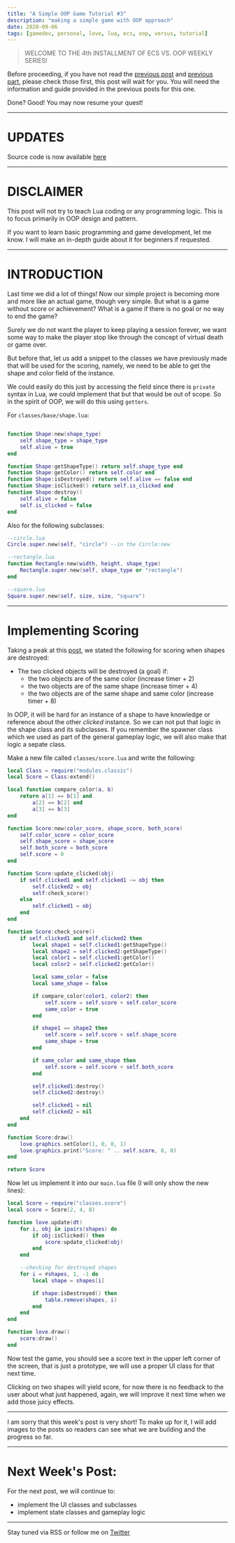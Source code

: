```yaml
---
title: "A Simple OOP Game Tutorial #3"
description: "making a simple game with OOP approach"
date: 2020-09-06
tags: [gamedev, personal, love, lua, ecs, oop, versus, tutorial]
---
```


> WELCOME TO THE 4th INSTALLMENT OF ECS VS. OOP WEEKLY SERIES!

Before proceeding, if you have not read the [previous post](https://flamendless.github.io/ecs-vs-oop/)
and [previous part](https://flamendless.github.io/oop-tutorial-2/),
please check those first, this post will wait for you. You will
need the information and guide provided in the previous posts
for this one.

Done? Good! You may now resume your quest!

---

# UPDATES

Source code is now available [here](https://github.com/flamendless/ECSvsOOPTutorial)

---

# DISCLAIMER

This post will not try to teach Lua coding or any programming logic. This is to focus
primarily in OOP design and pattern.

If you want to learn basic programming and game development, let me know. I will make
an in-depth guide about it for beginners if requested.

---

# INTRODUCTION

Last time we did a lot of things! Now our simple project is becoming more and more
like an actual game, though very simple. But what is a game without score or achievement?
What is a game if there is no goal or no way to end the game?

Surely we do not want the player to keep playing a session forever, we want some way
to make the player stop like through the concept of virtual death or game over.

But before that, let us add a snippet to the classes we have previously made that will
be used for the scoring, namely, we need to be able to get the shape and color field of
the instance.

We could easily do this just by accessing the field since there is `private` syntax in
Lua, we could implement that but that would be out of scope. So in the spirit of OOP,
we will do this using `getters`.

For `classes/base/shape.lua`:
```lua

function Shape:new(shape_type)
	self.shape_type = shape_type
	self.alive = true
end

function Shape:getShapeType() return self.shape_type end
function Shape:getColor() return self.color end
function Shape:isDestroyed() return self.alive == false end
function Shape:isClicked() return self.is_clicked end
function Shape:destroy()
	self.alive = false
	self.is_clicked = false
end
```

Also for the following subclasses:
```lua
--circle.lua
Circle.super.new(self, "circle") --in the Circle:new

--rectangle.lua
function Rectangle:new(width, height, shape_type)
	Rectangle.super.new(self, shape_type or "rectangle")
end

--square.lua
Square.super.new(self, size, size, "square")
```

---

# Implementing Scoring

Taking a peak at this [post](https://flamendless.github.io/oop-tutorial-1/), we stated
the following for scoring when shapes are destroyed:
* The two clicked objects will be destroyed (a goal) if:
	* the two objects are of the same color (increase timer + 2)
	* the two objects are of the same shape (increase timer + 4)
	* the two objects are of the same shape and same color (increase timer + 8)

In OOP, it will be hard for an instance of a shape to have knowledge or reference about
the other *clicked* instance. So we can not put that logic in the shape class and its
subclasses. If you remember the spawner class which we used as part of the general
gameplay logic, we will also make that logic a sepate class.

Make a new file called `classes/score.lua` and write the following:
```lua
local Class = require("modules.classic")
local Score = Class:extend()

local function compare_color(a, b)
	return a[1] == b[1] and
		a[2] == b[2] and
		a[3] == b[3]
end

function Score:new(color_score, shape_score, both_score)
	self.color_score = color_score
	self.shape_score = shape_score
	self.both_score = both_score
	self.score = 0
end

function Score:update_clicked(obj)
	if self.clicked1 and self.clicked1 ~= obj then
		self.clicked2 = obj
		self:check_score()
	else
		self.clicked1 = obj
	end
end

function Score:check_score()
	if self.clicked1 and self.clicked2 then
		local shape1 = self.clicked1:getShapeType()
		local shape2 = self.clicked2:getShapeType()
		local color1 = self.clicked1:getColor()
		local color2 = self.clicked2:getColor()

		local same_color = false
		local same_shape = false

		if compare_color(color1, color2) then
			self.score = self.score + self.color_score
			same_color = true
		end

		if shape1 == shape2 then
			self.score = self.score + self.shape_score
			same_shape = true
		end

		if same_color and same_shape then
			self.score = self.score + self.both_score
		end

		self.clicked1:destroy()
		self.clicked2:destroy()

		self.clicked1 = nil
		self.clicked2 = nil
	end
end

function Score:draw()
	love.graphics.setColor(1, 0, 0, 1)
	love.graphics.print("Score: " .. self.score, 8, 8)
end

return Score
```

Now let us implement it into our `main.lua` file (I will only show the new lines):
```lua
local Score = require("classes.score")
local score = Score(2, 4, 8)

function love.update(dt)
	for i, obj in ipairs(shapes) do
		if obj:isClicked() then
			score:update_clicked(obj)
		end
	end

	--checking for destroyed shapes
	for i = #shapes, 1, -1 do
		local shape = shapes[i]

		if shape:isDestroyed() then
			table.remove(shapes, i)
		end
	end
end

function love.draw()
	score:draw()
end
```

Now test the game, you should see a score text in the upper left corner of the screen,
that is just a prototype, we will use a proper UI class for that next time.

Clicking on two shapes will yield score, for now there is no feedback to the user about
what just happened, again, we will improve it next time when we add those juicy effects.

---

I am sorry that this week's post is very short! To make up for it, I will add images
to the posts so readers can see what we are building and the progress so far.

---

# Next Week's Post:

For the next post, we will continue to:
* implement the UI classes and subclasses
* implement state classes and gameplay logic

---

Stay tuned via RSS or follow me on
<a href="https://twitter.com/{{site.author.twitter}}">Twitter</a>

